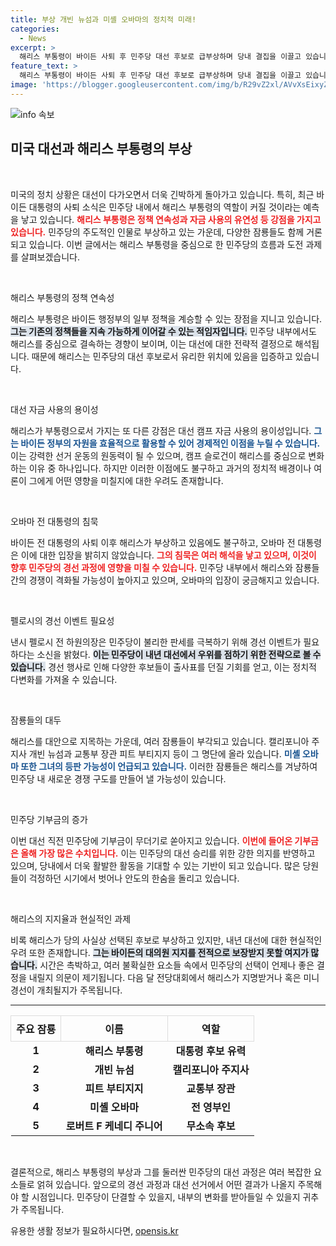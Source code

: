 ```yaml
---
title: 부상 개빈 뉴섬과 미셸 오바마의 정치적 미래!
categories:
  - News
excerpt: >
  해리스 부통령이 바이든 사퇴 후 민주당 대선 후보로 급부상하며 당내 결집을 이끌고 있습니다. 오바마의 침묵 속, 뉴섬 주지사와 미셸 오바마도 거론되며 경선 이벤트 필요성이 제기되고 있습니다. 과연 민주당의 선택은?
feature_text: >
  해리스 부통령이 바이든 사퇴 후 민주당 대선 후보로 급부상하며 당내 결집을 이끌고 있습니다. 오바마의 침묵 속, 뉴섬 주지사와 미셸 오바마도 거론되며 경선 이벤트 필요성이 제기되고 있습니다. 과연 민주당의 선택은?
image: 'https://blogger.googleusercontent.com/img/b/R29vZ2xl/AVvXsEixyZcFfHzMRdzZMjFBmAUKJYCLCGyLL1o632UiGVXcaFdKo_bkvkuCioo0uUKlGfBVcT3P84aROyZIXSBEx3Aw5nCQ3pTgDom1WDC4m8eifvWiAmWEEVb4x6G_l8C0QH225ldMjyaFvpxGEBGNO37VmDTDMHGhJPq73UglMfDca1-0aw/s1600/blogspot.png'
---
```


<p><img src="https://blogger.googleusercontent.com/img/b/R29vZ2xl/AVvXsEixyZcFfHzMRdzZMjFBmAUKJYCLCGyLL1o632UiGVXcaFdKo_bkvkuCioo0uUKlGfBVcT3P84aROyZIXSBEx3Aw5nCQ3pTgDom1WDC4m8eifvWiAmWEEVb4x6G_l8C0QH225ldMjyaFvpxGEBGNO37VmDTDMHGhJPq73UglMfDca1-0aw/s1600/blogspot.png" alt="info 속보" /></p>

<h2 data-ke-size="size26">미국 대선과 해리스 부통령의 부상</h2>

<p data-ke-size="size16">&nbsp;</p>

<p>미국의 정치 상황은 대선이 다가오면서 더욱 긴박하게 돌아가고 있습니다. 특히, 최근 바이든 대통령의 사퇴 소식은 민주당 내에서 해리스 부통령의 역할이 커질 것이라는 예측을 낳고 있습니다. <b><span style="color: #ee2323;">해리스 부통령은 정책 연속성과 자금 사용의 유연성 등 강점을 가지고 있습니다.</span></b> 민주당의 주도적인 인물로 부상하고 있는 가운데, 다양한 잠룡들도 함께 거론되고 있습니다. 이번 글에서는 해리스 부통령을 중심으로 한 민주당의 흐름과 도전 과제를 살펴보겠습니다.</p>

<p data-ke-size="size16">&nbsp;</p>

<p>해리스 부통령의 정책 연속성</p>

<p>해리스 부통령은 바이든 행정부의 일부 정책을 계승할 수 있는<strong></strong> 장점을 지니고 있습니다. <b><span style="background-color: #21538527;">그는 기존의 정책들을 지속 가능하게 이어갈 수 있는 적임자입니다.</span></b> 민주당 내부에서도 해리스를 중심으로 결속하는 경향이 보이며, 이는 대선에 대한 전략적 결정으로 해석됩니다. 때문에 해리스는 민주당의 대선 후보로서 유리한 위치에 있음을 입증하고 있습니다. </p>

<p data-ke-size="size16">&nbsp;</p>

<p>대선 자금 사용의 용이성</p>

<p>해리스가 부통령으로서 가지는 또 다른 강점은 대선 캠프 자금 사용의 용이성입니다. <b><span style="color: #1a5490;">그는 바이든 정부의 자원을 효율적으로 활용할 수 있어 경제적인 이점을 누릴 수 있습니다.</span></b> 이는 강력한 선거 운동의 원동력이 될 수 있으며, 캠프 슬로건이 해리스를 중심으로 변화하는 이유 중 하나입니다. 하지만 이러한 이점에도 불구하고 과거의 정치적 배경이나 여론이 그에게 어떤 영향을 미칠지에 대한 우려도 존재합니다.</p>

<p data-ke-size="size16">&nbsp;</p>

<p>오바마 전 대통령의 침묵</p>

<p>바이든 전 대통령의 사퇴 이후 해리스가 부상하고 있음에도 불구하고, 오바마 전 대통령은 이에 대한 입장을 밝히지 않았습니다. <b><span style="color: #ee2323;">그의 침묵은 여러 해석을 낳고 있으며, 이것이 향후 민주당의 경선 과정에 영향을 미칠 수 있습니다.</span></b> 민주당 내부에서 해리스와 잠룡들 간의 경쟁이 격화될 가능성이 높아지고 있으며, 오바마의 입장이 궁금해지고 있습니다. </p>

<p data-ke-size="size16">&nbsp;</p>

<p>펠로시의 경선 이벤트 필요성</p>

<p>낸시 펠로시 전 하원의장은 민주당이 불리한 판세를 극복하기 위해 경선 이벤트가 필요하다는 소신을 밝혔다. <b><span style="background-color: #21538527;">이는 민주당이 내년 대선에서 우위를 점하기 위한 전략으로 볼 수 있습니다.</span></b> 경선 행사로 인해 다양한 후보들이 출사표를 던질 기회를 얻고, 이는 정치적 다변화를 가져올 수 있습니다. </p>

<p data-ke-size="size16">&nbsp;</p>

<p>잠룡들의 대두</p>

<p>해리스를 대안으로 지목하는 가운데, 여러 잠룡들이 부각되고 있습니다. 캘리포니아 주지사 개빈 뉴섬과 교통부 장관 피트 부티지지 등이 그 명단에 올라 있습니다. <b><span style="color: #1a5490;">미셸 오바마 또한 그녀의 등판 가능성이 언급되고 있습니다.</span></b> 이러한 잠룡들은 해리스를 겨냥하여 민주당 내 새로운 경쟁 구도를 만들어 낼 가능성이 있습니다. </p>

<p data-ke-size="size16">&nbsp;</p>

<p>민주당 기부금의 증가</p>

<p>이번 대선 직전 민주당에 기부금이 무더기로 쏟아지고 있습니다. <b><span style="color: #ee2323;">이번에 들어온 기부금은 올해 가장 많은 수치입니다.</span></b> 이는 민주당의 대선 승리를 위한 강한 의지를 반영하고 있으며, 당내에서 더욱 활발한 활동을 기대할 수 있는 기반이 되고 있습니다. 많은 당원들이 걱정하던 시기에서 벗어나 안도의 한숨을 돌리고 있습니다.</p>

<p data-ke-size="size16">&nbsp;</p>

<p>해리스의 지지율과 현실적인 과제</p>

<p>비록 해리스가 당의 사실상 선택된 후보로 부상하고 있지만, 내년 대선에 대한 현실적인 우려 또한 존재합니다. <b><span style="background-color: #21538527;">그는 바이든의 대의원 지지를 전적으로 보장받지 못할 여지가 많습니다.</span></b> 시간은 촉박하고, 여러 불확실한 요소들 속에서 민주당의 선택이 언제나 좋은 결정을 내릴지 의문이 제기됩니다. 다음 달 전당대회에서 해리스가 지명받거나 혹은 미니 경선이 개최될지가 주목됩니다. </p>

<hr>

<table style="width: 100%; border-collapse: collapse;">
    <tr>
        <th style="border: 1px solid #ddd; padding: 8px;">주요 잠룡</th>
        <th style="border: 1px solid #ddd; padding: 8px;">이름</th>
        <th style="border: 1px solid #ddd; padding: 8px;">역할</th>
    </tr>
    <tr>
        <td style="text-align: center; height: 17px;"><b>1</b></td>
        <td style="text-align: center; height: 17px;"><b>해리스 부통령</b></td>
        <td style="text-align: center; height: 17px;"><b>대통령 후보 유력</b></td>
    </tr>
    <tr>
        <td style="text-align: center; height: 17px;"><b>2</b></td>
        <td style="text-align: center; height: 17px;"><b>개빈 뉴섬</b></td>
        <td style="text-align: center; height: 17px;"><b>캘리포니아 주지사</b></td>
    </tr>
    <tr>
        <td style="text-align: center; height: 17px;"><b>3</b></td>
        <td style="text-align: center; height: 17px;"><b>피트 부티지지</b></td>
        <td style="text-align: center; height: 17px;"><b>교통부 장관</b></td>
    </tr>
    <tr>
        <td style="text-align: center; height: 17px;"><b>4</b></td>
        <td style="text-align: center; height: 17px;"><b>미셸 오바마</b></td>
        <td style="text-align: center; height: 17px;"><b>전 영부인</b></td>
    </tr>
    <tr>
        <td style="text-align: center; height: 17px;"><b>5</b></td>
        <td style="text-align: center; height: 17px;"><b>로버트 F 케네디 주니어</b></td>
        <td style="text-align: center; height: 17px;"><b>무소속 후보</b></td>
    </tr>
</table>

<p data-ke-size="size16">&nbsp;</p>

<p>결론적으로, 해리스 부통령의 부상과 그를 둘러싼 민주당의 대선 과정은 여러 복잡한 요소들로 얽혀 있습니다. 앞으로의 경선 과정과 대선 선거에서 어떤 결과가 나올지 주목해야 할 시점입니다. 민주당이 단결할 수 있을지, 내부의 변화를 받아들일 수 있을지 귀추가 주목됩니다.</p>
유용한 생활 정보가 필요하시다면, <a href="https://opensis.kr" rel="dofollow">opensis.kr</a>


